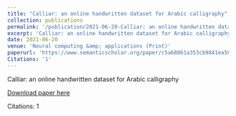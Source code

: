 ```yaml
---
title: "Calliar: an online handwritten dataset for Arabic calligraphy"
collection: publications
permalink: '/publication/2021-06-20-Calliar: an online handwritten dataset for Arabic calligraphy'
excerpt: 'Calliar: an online handwritten dataset for Arabic calligraphy'
date: 2021-06-20
venue: 'Neural computing &amp; applications (Print)'
paperurl: 'https://www.semanticscholar.org/paper/c5a68061a353cb9841ea507300c1fe0d5c51da83'
Citations: '1'
---
```

Calliar: an online handwritten dataset for Arabic calligraphy

[Download paper here](https://www.semanticscholar.org/paper/c5a68061a353cb9841ea507300c1fe0d5c51da83)

Citations: 1